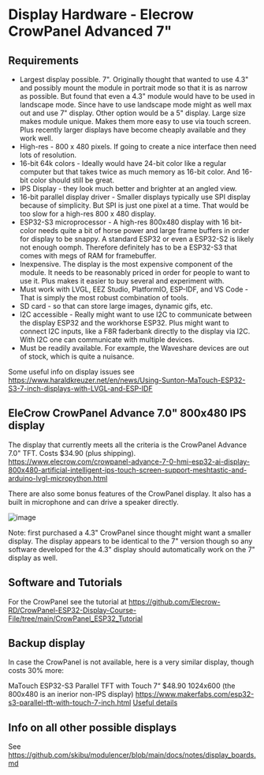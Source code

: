 # Display Hardware - Elecrow CrowPanel Advanced 7"

## Requirements
 * Largest display possible. 7". Originally thought that wanted to use 4.3" and possibly mount the module
   in portrait mode so that it is as narrow as possible. But found that even a 4.3" module would have to
   be used in landscape mode. Since have to use landscape mode might as well max out and use 7" display.
   Other option would be a 5" display. Large size makes module unique. Makes them more easy to use via touch screen.
   Plus recently larger displays have
   become cheaply available and they work well.
 * High-res - 800 x 480 pixels. If going to create a nice interface then need lots of resolution.
 * 16-bit 64k colors - Ideally would have 24-bit color like a regular computer but that takes twice as much
   memory as 16-bit color. And 16-bit color should still be great.
 * IPS Display - they look much better and brighter at an angled view.
 * 16-bit parallel display driver - Smaller displays typically use SPI display because of simplicity.
   But SPI is just one pixel at a time. That would be too slow for a high-res 800 x 480 display.
 * ESP32-S3 microprocessor - A high-res 800x480 display with 16 bit-color needs quite a bit of horse power and
   large frame buffers in order for display to be snappy. A standard ESP32 or even a ESP32-S2 is likely not
   enough oomph. Therefore definitely has to be a ESP32-S3 that comes with megs of RAM for framebuffer.
 * Inexpensive. The display is the most expensive component of the module. It needs to be reasonably priced
   in order for people to want to use it. Plus makes it easier to buy several and experiment with.
 * Must work with LVGL, EEZ Studio, PlatformIO, ESP-IDF, and VS Code - That is simply the most robust
   combination of tools.
 * SD card - so that can store large images, dynamic gifs, etc.
 * I2C accessible - Really might want to use I2C to communicate between the display ESP32 and the
   workhorse ESP32. Plus might want to connect I2C inputs, like a F8R faderbank directly to the display via
   I2C. With I2C one can communicate with multiple devices.
 * Must be readily available. For example, the Waveshare devices are out of stock, which is quite a nuisance.

Some useful info on display issues see https://www.haraldkreuzer.net/en/news/Using-Sunton-MaTouch-ESP32-S3-7-inch-displays-with-LVGL-and-ESP-IDF

## EleCrow CrowPanel Advance 7.0" 800x480 IPS display
The display that currently meets all the criteria is the CrowPanel Advance 7.0" TFT. Costs $34.90 (plus shipping).
https://www.elecrow.com/crowpanel-advance-7-0-hmi-esp32-ai-display-800x480-artificial-intelligent-ips-touch-screen-support-meshtastic-and-arduino-lvgl-micropython.html

There are also some bonus features of the CrowPanel display. It also has a built in microphone and can drive a 
speaker directly. 

![image](https://github.com/user-attachments/assets/830bb214-b0c7-422e-a169-f42a1ef8b4f5)

Note: first purchased a 4.3" CrowPanel since thought might want a smaller display. The display appears to be 
identical to the 7" version though so any software developed for the 4.3" display should automatically work
on the 7" display as well.

## Software and Tutorials
For the CrowPanel see the tutorial at https://github.com/Elecrow-RD/CrowPanel-ESP32-Display-Course-File/tree/main/CrowPanel_ESP32_Tutorial

## Backup display
In case the CrowPanel is not available, here is a very similar display, though costs 30% more:

MaTouch ESP32-S3 Parallel TFT with Touch 7“
$48.90 1024x600 (the 800x480 is an inerior non-IPS display)
https://www.makerfabs.com/esp32-s3-parallel-tft-with-touch-7-inch.html
[Useful details](https://www.haraldkreuzer.net/en/news/first-impressions-new-makerfabs-matouch-esp32-s3-7-inch-ips-displays)

## Info on all other possible displays
See https://github.com/skibu/modulencer/blob/main/docs/notes/display_boards.md
